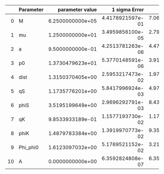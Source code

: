 |    | Parameter   |   parameter value |    1 sigma Error |   Relative Error |              SNR |
|---:|:------------|------------------:|-----------------:|-----------------:|-----------------:|
|  0 | M           |  6.2500000000e+05 | 4.4178921597e-01 | 7.0686274556e-07 | 5.4694083949e+01 |
|  1 | mu          |  1.2500000000e+01 | 3.4959856100e-05 | 2.7967884880e-06 | 5.4694083949e+01 |
|  2 | a           |  9.5000000000e-01 | 4.2513781263e-06 | 4.4751348698e-06 | 5.4694083949e+01 |
|  3 | p0          |  1.3730479623e+01 | 5.3770148591e-06 | 3.9161158289e-07 | 5.4694083949e+01 |
|  4 | dist        |  1.3150370405e+00 | 2.5953217473e-02 | 1.9735731142e-02 | 5.4694083949e+01 |
|  5 | qS          |  1.1735776201e+00 | 5.8417996924e-03 | 4.9777701897e-03 | 5.4694083949e+01 |
|  6 | phiS        |  3.5195199649e+00 | 2.9696292791e-03 | 8.4375974810e-04 | 5.4694083949e+01 |
|  7 | qK          |  9.8533933189e-01 | 1.1577193730e-02 | 1.1749448495e-02 | 5.4694083949e+01 |
|  8 | phiK        |  1.4879783384e+00 | 1.3919970773e-02 | 9.3549552525e-03 | 5.4694083949e+01 |
|  9 | Phi_phi0    |  1.6123097032e+00 | 5.1769521152e-02 | 3.2108918683e-02 | 5.4694083949e+01 |
| 10 | A           |  0.0000000000e+00 | 6.3592824808e-07 | 6.3592824808e-07 | 5.4694083949e+01 |
